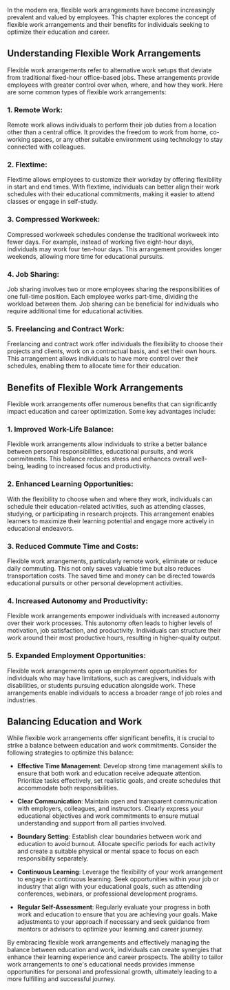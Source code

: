 
In the modern era, flexible work arrangements have become increasingly prevalent and valued by employees. This chapter explores the concept of flexible work arrangements and their benefits for individuals seeking to optimize their education and career.

Understanding Flexible Work Arrangements
----------------------------------------

Flexible work arrangements refer to alternative work setups that deviate from traditional fixed-hour office-based jobs. These arrangements provide employees with greater control over when, where, and how they work. Here are some common types of flexible work arrangements:

### 1. **Remote Work**:

Remote work allows individuals to perform their job duties from a location other than a central office. It provides the freedom to work from home, co-working spaces, or any other suitable environment using technology to stay connected with colleagues.

### 2. **Flextime**:

Flextime allows employees to customize their workday by offering flexibility in start and end times. With flextime, individuals can better align their work schedules with their educational commitments, making it easier to attend classes or engage in self-study.

### 3. **Compressed Workweek**:

Compressed workweek schedules condense the traditional workweek into fewer days. For example, instead of working five eight-hour days, individuals may work four ten-hour days. This arrangement provides longer weekends, allowing more time for educational pursuits.

### 4. **Job Sharing**:

Job sharing involves two or more employees sharing the responsibilities of one full-time position. Each employee works part-time, dividing the workload between them. Job sharing can be beneficial for individuals who require additional time for educational activities.

### 5. **Freelancing and Contract Work**:

Freelancing and contract work offer individuals the flexibility to choose their projects and clients, work on a contractual basis, and set their own hours. This arrangement allows individuals to have more control over their schedules, enabling them to allocate time for their education.

Benefits of Flexible Work Arrangements
--------------------------------------

Flexible work arrangements offer numerous benefits that can significantly impact education and career optimization. Some key advantages include:

### 1. **Improved Work-Life Balance**:

Flexible work arrangements allow individuals to strike a better balance between personal responsibilities, educational pursuits, and work commitments. This balance reduces stress and enhances overall well-being, leading to increased focus and productivity.

### 2. **Enhanced Learning Opportunities**:

With the flexibility to choose when and where they work, individuals can schedule their education-related activities, such as attending classes, studying, or participating in research projects. This arrangement enables learners to maximize their learning potential and engage more actively in educational endeavors.

### 3. **Reduced Commute Time and Costs**:

Flexible work arrangements, particularly remote work, eliminate or reduce daily commuting. This not only saves valuable time but also reduces transportation costs. The saved time and money can be directed towards educational pursuits or other personal development activities.

### 4. **Increased Autonomy and Productivity**:

Flexible work arrangements empower individuals with increased autonomy over their work processes. This autonomy often leads to higher levels of motivation, job satisfaction, and productivity. Individuals can structure their work around their most productive hours, resulting in higher-quality output.

### 5. **Expanded Employment Opportunities**:

Flexible work arrangements open up employment opportunities for individuals who may have limitations, such as caregivers, individuals with disabilities, or students pursuing education alongside work. These arrangements enable individuals to access a broader range of job roles and industries.

Balancing Education and Work
----------------------------

While flexible work arrangements offer significant benefits, it is crucial to strike a balance between education and work commitments. Consider the following strategies to optimize this balance:

* **Effective Time Management**: Develop strong time management skills to ensure that both work and education receive adequate attention. Prioritize tasks effectively, set realistic goals, and create schedules that accommodate both responsibilities.

* **Clear Communication**: Maintain open and transparent communication with employers, colleagues, and instructors. Clearly express your educational objectives and work commitments to ensure mutual understanding and support from all parties involved.

* **Boundary Setting**: Establish clear boundaries between work and education to avoid burnout. Allocate specific periods for each activity and create a suitable physical or mental space to focus on each responsibility separately.

* **Continuous Learning**: Leverage the flexibility of your work arrangement to engage in continuous learning. Seek opportunities within your job or industry that align with your educational goals, such as attending conferences, webinars, or professional development programs.

* **Regular Self-Assessment**: Regularly evaluate your progress in both work and education to ensure that you are achieving your goals. Make adjustments to your approach if necessary and seek guidance from mentors or advisors to optimize your learning and career journey.

By embracing flexible work arrangements and effectively managing the balance between education and work, individuals can create synergies that enhance their learning experience and career prospects. The ability to tailor work arrangements to one's educational needs provides immense opportunities for personal and professional growth, ultimately leading to a more fulfilling and successful journey.
